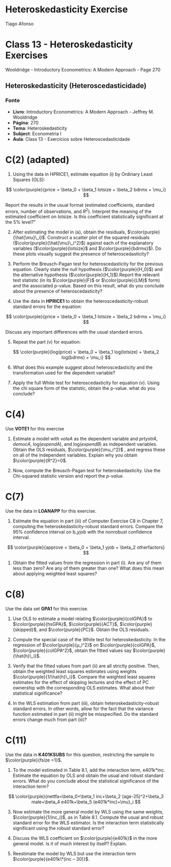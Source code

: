 # Heteroskedasticity Exercise
Tiago Afonso

# Class 13 - Heteroskedasticity Exercises

Wooldridge - Introductory Econometrics: A Modern Approach - Page 270

## Heteroskedasticity (Heteroscedasticidade)

### Fonte

-   **Livro**: Introductory Econometrics: A Modern Approach - Jeffrey M.
    Wooldridge
-   **Página**: 270
-   **Tema**: Heteroskedasticity
-   **Subject**: Econometria I
-   **Aula**: Class 13 - Exercícios sobre Heteroscedasticidade

# C(2) (adapted)

1.  Using the data in HPRICE1, estimate equation (i) by Ordinary Least
    Squares (OLS):

$$
\color{purple}{price = \beta_0 + \beta_1 lotsize + \beta_2 bdrms + \mu_i}
$$

Report the results in the usual format (estimated coefficients, standard
errors, number of observations, and *R*<sup>2</sup>). Interpret the
meaning of the estimated coefficient on lotsize. Is this coefficient
statistically significant at the 5% level?”

2.  After estimating the model in (a), obtain the residuals,
    $\color{purple}{\hat{\mu}\_i}$. Construct a scatter plot of the
    squared residuals ($\color{purple}{\hat{\mu}\_i^2}$) against each of
    the explanatory variables ($\color{purple}{lotsize}$ and $\color{purple}{bdrms}$). Do these plots
    visually suggest the presence of heteroscedasticity?

3.  Perform the Breusch-Pagan test for heteroscedasticity for the previous equation. Clearly state the null hypothesis
    ($\color{purple}{H_0}$) and the alternative hypothesis ($\color{purple}{H_1}$).Report the relevant test statistic (in its $\color{purple}{F}$ or $\color{purple}{LM}$ form) and the associated p-value. Based on this result, what do you conclude about the presence of heteroscedasticity?

4.  Use the data in **HPRICE1** to obtain the heteroscedasticity-robust
    standard errors for the equation:

$$
\color{purple}{price = \beta_0 + \beta_1 lotsize + \beta_2 bdrms + \mu_i}
$$

Discuss any important differences with the usual standard errors.

5.  Repeat the part (v) for equation:

$$
\color{purple}{log(price) = \beta_0 + \beta_1 log(lotsize) + \beta_2 log(bdrms) + \mu_i}
$$

6.  What does this example suggest about heteroscedasticity and the
    transformation used for the dependent variable?

7.  Apply the full White test for heteroscedasticity for equation (v).
    Using the chi square form of the statistic, obtain the p-value. what
    do you conclude?

# C(4)

Use **VOTE1** for this exercise

1.  Estimate a model with *voteA* as the dependent variable and
    *prtystrA*, *democA*, log(*expendA*), and log(*expendB*) as
    independent variables. Obtain the OLS residuals,
    $\color{purple}{\mu_i^2}$ , and regress these on all of the
    independent variables. Explain why you obtain
    $\color{purple}{R^2}=0$.

2.  Now, compute the Breusch-Pagan test for heteroskedasticity. Use the
    Chi-squared statistic version and report the *p-value*.

# C(7)

Use the data in **LOANAPP** for this exercise.

1.  Estimate the equation in part (iii) of Computer Exercise C8 in
    Chapter 7, computing the heteroskedasticity-robust standard errors.
    Compare the 95% confidence interval on b_yjob with the nonrobust
    confidence interval.

$$
\color{purple}{approve = \beta_0 + \beta_1 yjob + \beta_2 otherfactors}
$$

1.  Obtain the fitted values from the regression in part (i). Are any of
    them less than zero? Are any of them greater than one? What does
    this mean about applying weighted least squares?

# C(8)

Use the data set **GPA1** for this exercise.

1.  Use OLS to estimate a model relating $\color{purple}{colGPA}$ to
    $\color{purple}{hsGPA}$, $\color{purple}{ACT}$,
    $\color{purple}{skipped}$, and $\color{purple}{PC}$. Obtain the OLS
    residuals.

2.  Compute the special case of the White test for heteroskedasticity.
    In the regression of $\color{purple}{μ_i^2}$ on
    $\color{purple}{colGPA}$, $\color{purple}{colGPA^2}$, obtain the
    fitted values say $\color{purple}{\hat{h}\_i}$.

3.  Verify that the fitted values from part (ii) are all strictly
    positive. Then, obtain the weighted least squares estimates using
    weights $\color{purple}{1/\hat{h}\_i}$. Compare the weighted least
    squares estimates for the effect of skipping lectures and the effect
    of PC ownership with the corresponding OLS estimates. What about
    their statistical significance?

4.  In the WLS estimation from part (iii), obtain
    heteroskedasticity-robust standard errors. In other words, allow for
    the fact that the variance function estimated in part (ii) might be
    misspecified. Do the standard errors change much from part (iii)?

# C(11)

Use the data in **K401KSUBS** for this question, restricting the sample
to $\color{purple}{fsize =1}$.

1.  To the model estimated in Table 8.1, add the interaction term,
    e401k\*inc. Estimate the equation by OLS and obtain the usual and
    robust standard errors. What do you conclude about the statistical
    significance of the interaction term?
    
$$
\color{purple}{nettfa=\beta_0+\beta_1 inc+\beta_2 (age-25)^2+\beta_3 male+\beta_4 e401k+\beta_5 (e401k*inc)+\mu}_i
$$

3.  Now estimate the more general model by WLS using the same weights,
    $\color{purple}{1/inc_i}$, as in Table 8.1. Compute the usual and
    robust standard error for the WLS estimator. Is the interaction term
    statistically significant using the robust standard error?

4.  Discuss the WLS coefficient on $\color{purple}{e401k}$ in the more
    general model. Is it of much interest by itself? Explain.

5.  Reestimate the model by WLS but use the interaction term
    $\color{purple}{e401k\*(inc – 30)}$.








